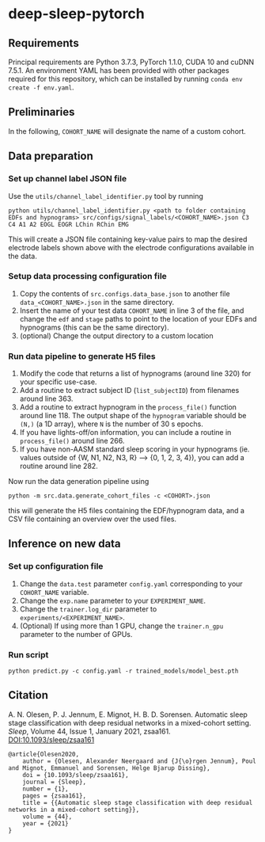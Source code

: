 # deep-sleep-pytorch
<!-- Dasdf;lkj -->
<!-- ========== -->

## Requirements
Principal requirements are Python 3.7.3, PyTorch 1.1.0, CUDA 10 and cuDNN 7.5.1.
An environment YAML has been provided with other packages required for this repository, which can be installed by running `conda env create -f env.yaml`.

## Preliminaries
In the following, `COHORT_NAME` will designate the name of a custom cohort.

## Data preparation

### Set up channel label JSON file
Use the `utils/channel_label_identifier.py` tool by running
```
python utils/channel_label_identifier.py <path to folder containing EDFs and hypnograms> src/configs/signal_labels/<COHORT_NAME>.json C3 C4 A1 A2 EOGL EOGR LChin RChin EMG
```
This will create a JSON file containing key-value pairs to map the desired electrode labels shown above with the electrode configurations available in the data.

### Setup data processing configuration file
1. Copy the contents of `src.configs.data_base.json` to another file `data_<COHORT_NAME>.json` in the same directory.
2. Insert the name of your test data `COHORT_NAME` in line 3 of the file, and change the `edf` and `stage` paths to point to the location of your EDFs and hypnograms (this can be the same directory).
3. (optional) Change the output directory to a custom location

### Run data pipeline to generate H5 files
1. Modify the code that returns a list of hypnograms (around line 320) for your specific use-case.
2. Add a routine to extract subject ID (`list_subjectID`) from filenames around line 363.
3. Add a routine to extract hypnogram in the `process_file()` function around line 118. The output shape of the `hypnogram` variable should be `(N,)` (a 1D array), where `N` is the number of 30 s epochs.
4. If you have lights-off/on information, you can include a routine in `process_file()` around line 266.
5. If you have non-AASM standard sleep scoring in your hypnograms (ie. values outside of {W, N1, N2, N3, R} --> {0, 1, 2, 3, 4}), you can add a routine around line 282.

Now run the data generation pipeline using
```
python -m src.data.generate_cohort_files -c <COHORT>.json
```
this will generate the H5 files containing the EDF/hypnogram data, and a CSV file containing an overview over the used files.

## Inference on new data
### Set up configuration file
1. Change the `data.test` parameter `config.yaml` corresponding to your `COHORT_NAME` variable.
2. Change the `exp.name` parameter to your `EXPERIMENT_NAME`.
3. Change the `trainer.log_dir` parameter to `experiments/<EXPERIMENT_NAME>`.
4. (Optional) If using more than 1 GPU, change the `trainer.n_gpu` parameter to the number of GPUs.

### Run script
```
python predict.py -c config.yaml -r trained_models/model_best.pth
```

## Citation
A. N. Olesen, P. J. Jennum, E. Mignot, H. B. D. Sorensen. Automatic sleep stage classification with deep residual networks in a mixed-cohort setting. *Sleep*, Volume 44, Issue 1, January 2021, zsaa161. [DOI:10.1093/sleep/zsaa161](https://doi.org/10.1093/sleep/zsaa161)
```
@article{Olesen2020,
    author = {Olesen, Alexander Neergaard and {J{\o}rgen Jennum}, Poul and Mignot, Emmanuel and Sorensen, Helge Bjarup Dissing},
    doi = {10.1093/sleep/zsaa161},
    journal = {Sleep},
    number = {1},
    pages = {zsaa161},
    title = {{Automatic sleep stage classification with deep residual networks in a mixed-cohort setting}},
    volume = {44},
    year = {2021}
}
```
